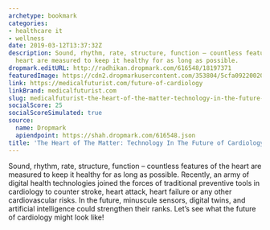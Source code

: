 ```yaml
---
archetype: bookmark
categories:
- healthcare it
- wellness
date: 2019-03-12T13:37:32Z
description: Sound, rhythm, rate, structure, function – countless features of the
  heart are measured to keep it healthy for as long as possible.
dropmark.editURL: http://radhikan.dropmark.com/616548/18197371
featuredImage: https://cdn2.dropmarkusercontent.com/353804/5cfa092200202d4e17884f34373b058d26f251d140c89b3c814b4a315eedec73/thumbnail/075_future_of_cardiology.gif?Expires=1557430063&Signature=M4W6r2xFXTJW4vyteAyOVNnNkXiZu17pVOvoCpUOENXHUvi~nW~RSNblWDRTAa~HVS9yfzgR9dPEeV8HFam5hQwsNExZ3eYjTqfylGfg~Danihm7uEtV~-TR9s09dNW9LcZ0OBQUakZP~lSwmGoQuPjIhAVfnXS~jmKriwZgLU54bpONKQGq-N5TbhGVBgEhiKSXzEvQ-8vdmYGlevpU4dAr5n9Epa49FyE6TIso0l0gqaQJQ7lFo6Slg2flH2EAlPqxBWxO7Z6nrFt1JELv3k8TSyCq9aaHnKeLwTROqKRkWcHQ7Pp8-4zgEkRfFLQY5F~iWid-qZ34L4mJGLNTRQ__&Key-Pair-Id=APKAITQYWVEN757ZA4KQ
link: https://medicalfuturist.com/future-of-cardiology
linkBrand: medicalfuturist.com
slug: medicalfuturist-the-heart-of-the-matter-technology-in-the-future-of-cardiology
socialScore: 25
socialScoreSimulated: true
source:
  name: Dropmark
  apiendpoint: https://shah.dropmark.com/616548.json
title: 'The Heart of The Matter: Technology In The Future of Cardiology'
---
```

Sound, rhythm, rate, structure, function – countless features of the heart are measured to keep it healthy for as long as possible. Recently, an army of digital health technologies joined the forces of traditional preventive tools in cardiology to counter stroke, heart attack, heart failure or any other cardiovascular risks. In the future, minuscule sensors, digital twins, and artificial intelligence could strengthen their ranks. Let’s see what the future of cardiology might look like!

